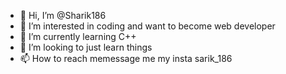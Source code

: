 - 👋 Hi, I’m @Sharik186
- 👀 I’m interested in coding and want to become web developer
- 🌱 I’m currently learning C++
- 💞️ I’m looking to just learn things
- 📫 How to reach memessage me my insta sarik_186

<!---
Sharik186/Sharik186 is a ✨ special ✨ repository because its `README.md` (this file) appears on your GitHub profile.
You can click the Preview link to take a look at your changes.
--->
